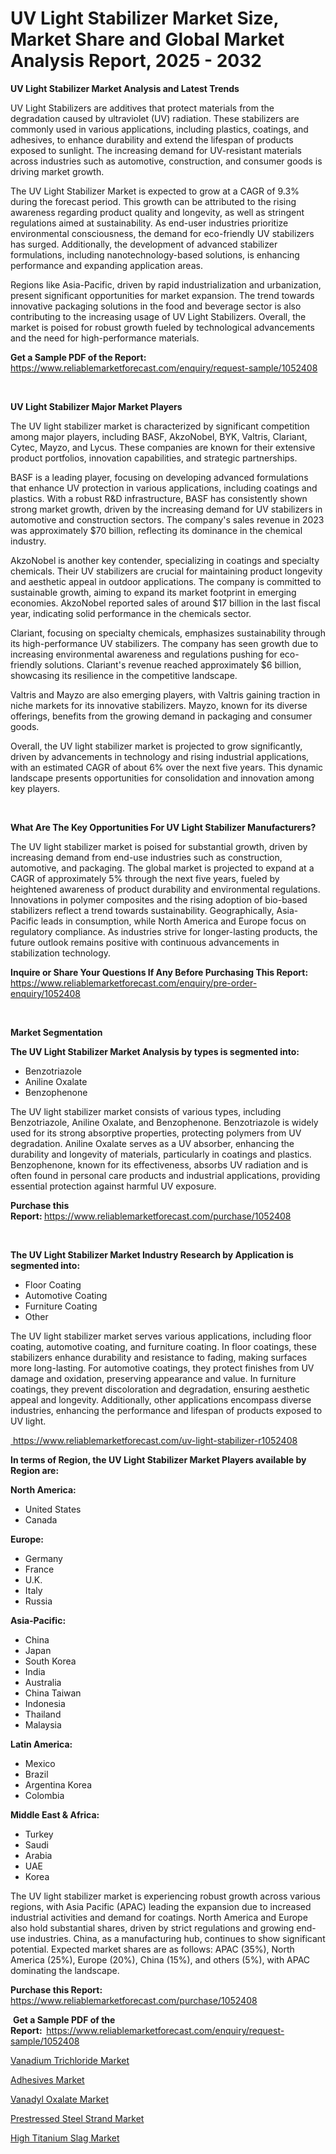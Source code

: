 <p><h1>UV Light Stabilizer Market Size, Market Share and Global Market Analysis Report, 2025 - 2032</h1></p><p><strong>UV Light Stabilizer Market Analysis and Latest Trends</strong></p>
<p><p>UV Light Stabilizers are additives that protect materials from the degradation caused by ultraviolet (UV) radiation. These stabilizers are commonly used in various applications, including plastics, coatings, and adhesives, to enhance durability and extend the lifespan of products exposed to sunlight. The increasing demand for UV-resistant materials across industries such as automotive, construction, and consumer goods is driving market growth.</p><p>The UV Light Stabilizer Market is expected to grow at a CAGR of 9.3% during the forecast period. This growth can be attributed to the rising awareness regarding product quality and longevity, as well as stringent regulations aimed at sustainability. As end-user industries prioritize environmental consciousness, the demand for eco-friendly UV stabilizers has surged. Additionally, the development of advanced stabilizer formulations, including nanotechnology-based solutions, is enhancing performance and expanding application areas.</p><p>Regions like Asia-Pacific, driven by rapid industrialization and urbanization, present significant opportunities for market expansion. The trend towards innovative packaging solutions in the food and beverage sector is also contributing to the increasing usage of UV Light Stabilizers. Overall, the market is poised for robust growth fueled by technological advancements and the need for high-performance materials.</p></p>
<p><strong>Get a Sample PDF of the Report:&nbsp;</strong> <a href="https://www.reliablemarketforecast.com/enquiry/request-sample/1052408?utm_campaign=1197&utm_medium=2&utm_source=Github&utm_content=ia&utm_term=02042025&utm_id=uv-light-stabilizer">https://www.reliablemarketforecast.com/enquiry/request-sample/1052408</a></p>
<p>&nbsp;</p>
<p><strong>UV Light Stabilizer Major Market Players</strong></p>
<p><p>The UV light stabilizer market is characterized by significant competition among major players, including BASF, AkzoNobel, BYK, Valtris, Clariant, Cytec, Mayzo, and Lycus. These companies are known for their extensive product portfolios, innovation capabilities, and strategic partnerships.</p><p>BASF is a leading player, focusing on developing advanced formulations that enhance UV protection in various applications, including coatings and plastics. With a robust R&D infrastructure, BASF has consistently shown strong market growth, driven by the increasing demand for UV stabilizers in automotive and construction sectors. The company's sales revenue in 2023 was approximately $70 billion, reflecting its dominance in the chemical industry.</p><p>AkzoNobel is another key contender, specializing in coatings and specialty chemicals. Their UV stabilizers are crucial for maintaining product longevity and aesthetic appeal in outdoor applications. The company is committed to sustainable growth, aiming to expand its market footprint in emerging economies. AkzoNobel reported sales of around $17 billion in the last fiscal year, indicating solid performance in the chemicals sector.</p><p>Clariant, focusing on specialty chemicals, emphasizes sustainability through its high-performance UV stabilizers. The company has seen growth due to increasing environmental awareness and regulations pushing for eco-friendly solutions. Clariant's revenue reached approximately $6 billion, showcasing its resilience in the competitive landscape.</p><p>Valtris and Mayzo are also emerging players, with Valtris gaining traction in niche markets for its innovative stabilizers. Mayzo, known for its diverse offerings, benefits from the growing demand in packaging and consumer goods. </p><p>Overall, the UV light stabilizer market is projected to grow significantly, driven by advancements in technology and rising industrial applications, with an estimated CAGR of about 6% over the next five years. This dynamic landscape presents opportunities for consolidation and innovation among key players.</p></p>
<p>&nbsp;</p>
<p><strong>What Are The Key Opportunities For UV Light Stabilizer Manufacturers?</strong></p>
<p><p>The UV light stabilizer market is poised for substantial growth, driven by increasing demand from end-use industries such as construction, automotive, and packaging. The global market is projected to expand at a CAGR of approximately 5% through the next five years, fueled by heightened awareness of product durability and environmental regulations. Innovations in polymer composites and the rising adoption of bio-based stabilizers reflect a trend towards sustainability. Geographically, Asia-Pacific leads in consumption, while North America and Europe focus on regulatory compliance. As industries strive for longer-lasting products, the future outlook remains positive with continuous advancements in stabilization technology.</p></p>
<p><strong>Inquire or Share Your Questions If Any Before Purchasing This Report:</strong> <a href="https://www.reliablemarketforecast.com/enquiry/pre-order-enquiry/1052408?utm_campaign=1197&utm_medium=2&utm_source=Github&utm_content=ia&utm_term=02042025&utm_id=uv-light-stabilizer">https://www.reliablemarketforecast.com/enquiry/pre-order-enquiry/1052408</a></p>
<p>&nbsp;</p>
<p><strong>Market Segmentation</strong></p>
<p><strong>The UV Light Stabilizer Market Analysis by types is segmented into:</strong></p>
<p><ul><li>Benzotriazole</li><li>Aniline Oxalate</li><li>Benzophenone</li></ul></p>
<p><p>The UV light stabilizer market consists of various types, including Benzotriazole, Aniline Oxalate, and Benzophenone. Benzotriazole is widely used for its strong absorptive properties, protecting polymers from UV degradation. Aniline Oxalate serves as a UV absorber, enhancing the durability and longevity of materials, particularly in coatings and plastics. Benzophenone, known for its effectiveness, absorbs UV radiation and is often found in personal care products and industrial applications, providing essential protection against harmful UV exposure.</p></p>
<p><strong>Purchase this Report:&nbsp;</strong><a href="https://www.reliablemarketforecast.com/purchase/1052408?utm_campaign=1197&utm_medium=2&utm_source=Github&utm_content=ia&utm_term=02042025&utm_id=uv-light-stabilizer">https://www.reliablemarketforecast.com/purchase/1052408</a></p>
<p>&nbsp;</p>
<p><strong>The UV Light Stabilizer Market Industry Research by Application is segmented into:</strong></p>
<p><ul><li>Floor Coating</li><li>Automotive Coating</li><li>Furniture Coating</li><li>Other</li></ul></p>
<p><p>The UV light stabilizer market serves various applications, including floor coating, automotive coating, and furniture coating. In floor coatings, these stabilizers enhance durability and resistance to fading, making surfaces more long-lasting. For automotive coatings, they protect finishes from UV damage and oxidation, preserving appearance and value. In furniture coatings, they prevent discoloration and degradation, ensuring aesthetic appeal and longevity. Additionally, other applications encompass diverse industries, enhancing the performance and lifespan of products exposed to UV light.</p></p>
<p><a href="https://www.reliablemarketforecast.com/uv-light-stabilizer-r1052408?utm_campaign=1197&utm_medium=2&utm_source=Github&utm_content=ia&utm_term=02042025&utm_id=uv-light-stabilizer">&nbsp;https://www.reliablemarketforecast.com/uv-light-stabilizer-r1052408</a></p>
<p><strong>In terms of Region, the UV Light Stabilizer Market Players available by Region are:</strong></p>
<p>
    <p> <strong> North America: </strong>
        <ul>
            <li>United States</li>
            <li>Canada</li>
        </ul>
        </p> 
    <p> <strong> Europe: </strong>
        <ul>
            <li>Germany</li>
            <li>France</li>
            <li>U.K.</li>
            <li>Italy</li>
            <li>Russia</li>
        </ul>
        </p> 
    <p> <strong> Asia-Pacific: </strong>
        <ul>
            <li>China</li>
            <li>Japan</li>
            <li>South Korea</li>
            <li>India</li>
            <li>Australia</li>
            <li>China Taiwan</li>
            <li>Indonesia</li>
            <li>Thailand</li>
            <li>Malaysia</li>
        </ul>
        </p> 
    <p> <strong> Latin America: </strong>
        <ul>
            <li>Mexico</li>
            <li>Brazil</li>
            <li>Argentina Korea</li>
            <li>Colombia</li>
        </ul>
        </p> 
    <p> <strong> Middle East & Africa: </strong>
        <ul>
            <li>Turkey</li>
            <li>Saudi</li>
            <li>Arabia</li>
            <li>UAE</li>
            <li>Korea</li>
        </ul>
    </p>
    </p>
<p><p>The UV light stabilizer market is experiencing robust growth across various regions, with Asia Pacific (APAC) leading the expansion due to increased industrial activities and demand for coatings. North America and Europe also hold substantial shares, driven by strict regulations and growing end-use industries. China, as a manufacturing hub, continues to show significant potential. Expected market shares are as follows: APAC (35%), North America (25%), Europe (20%), China (15%), and others (5%), with APAC dominating the landscape.</p></p>
<p><strong>Purchase this Report: </strong><a href="https://www.reliablemarketforecast.com/purchase/1052408?utm_campaign=1197&utm_medium=2&utm_source=Github&utm_content=ia&utm_term=02042025&utm_id=uv-light-stabilizer">https://www.reliablemarketforecast.com/purchase/1052408</a></p>
<p>&nbsp;<strong>Get a Sample PDF of the Report:&nbsp;&nbsp;</strong><a href="https://www.reliablemarketforecast.com/enquiry/request-sample/1052408?utm_campaign=1197&utm_medium=2&utm_source=Github&utm_content=ia&utm_term=02042025&utm_id=uv-light-stabilizer">https://www.reliablemarketforecast.com/enquiry/request-sample/1052408</a></p>
<p><strong></strong></p>
<p><p><a href="https://github.com/mgapeak/Market-Research-Report-List-1/blob/main/vanadium-trichloride-market.md?utm_campaign=1197&utm_medium=2&utm_source=Github&utm_content=ia&utm_term=02042025&utm_id=uv-light-stabilizer">Vanadium Trichloride Market</a></p><p><a href="https://github.com/sleeprudantf/Market-Research-Report-List-1/blob/main/adhesives-market.md?utm_campaign=1197&utm_medium=2&utm_source=Github&utm_content=ia&utm_term=02042025&utm_id=uv-light-stabilizer">Adhesives Market</a></p><p><a href="https://github.com/andulanick3/Market-Research-Report-List-1/blob/main/vanadyl-oxalate-market.md?utm_campaign=1197&utm_medium=2&utm_source=Github&utm_content=ia&utm_term=02042025&utm_id=uv-light-stabilizer">Vanadyl Oxalate Market</a></p><p><a href="https://github.com/kakeryttri0c/Market-Research-Report-List-1/blob/main/prestressed-steel-strand-market.md?utm_campaign=1197&utm_medium=2&utm_source=Github&utm_content=ia&utm_term=02042025&utm_id=uv-light-stabilizer">Prestressed Steel Strand Market</a></p><p><a href="https://github.com/monacaquddus/Market-Research-Report-List-1/blob/main/high-titanium-slag-market.md?utm_campaign=1197&utm_medium=2&utm_source=Github&utm_content=ia&utm_term=02042025&utm_id=uv-light-stabilizer">High Titanium Slag Market</a></p></p>